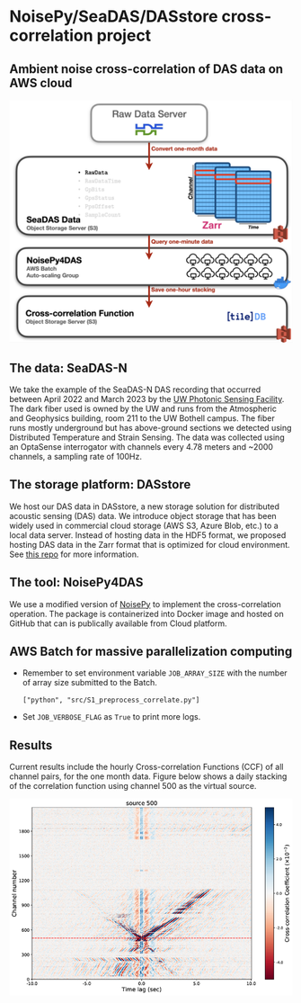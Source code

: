 # NoisePy/SeaDAS/DASstore cross-correlation project
## Ambient noise cross-correlation of DAS data on AWS cloud

![map](./figures/seadas-aws-noisepy.png)

## The data: SeaDAS-N
We take the example of the SeaDAS-N DAS recording that occurred between April 2022 and March 2023 by the [UW Photonic Sensing Facility](https://psf.uw.edu). The dark fiber used is owned by the UW and runs from the Atmospheric and Geophysics building, room 211 to the UW Bothell campus. The fiber runs mostly underground but has above-ground sections we detected using Distributed Temperature and Strain Sensing. The data was collected using an OptaSense interrogator with channels every 4.78 meters and ~2000 channels, a sampling rate of 100Hz.

## The storage platform: DASstore
We host our DAS data in DASstore, a new storage solution for distributed acoustic sensing (DAS) data. We introduce object storage that has been widely used in commercial cloud storage (AWS S3, Azure Blob, etc.) to a local data server. Instead of hosting data in the HDF5 format, we proposed hosting DAS data in the Zarr format that is optimized for cloud environment. See [this repo](https://github.com/niyiyu/DASstore) for more information.

## The tool: NoisePy4DAS
We use a modified version of [NoisePy](https://github.com/mdenolle/NoisePy) to implement the cross-correlation operation. The package is containerized into Docker image and hosted on GitHub that can is publically available from Cloud platform.

## AWS Batch for massive parallelization computing
* Remember to set environment variable `JOB_ARRAY_SIZE` with the number of array size submitted to the Batch.
    ```
    ["python", "src/S1_preprocess_correlate.py"]
    ```

* Set `JOB_VERBOSE_FLAG` as `True` to print more logs.

## Results
Current results include the hourly Cross-correlation Functions (CCF) of all channel pairs, for the one month data. Figure below shows a daily stacking of the correlation function using channel 500 as the virtual source.

![map](./figures/seadas-aws-ccf.png)